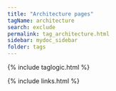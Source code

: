 ```yaml
---
title: "Architecture pages"
tagName: architecture
search: exclude
permalink: tag_architecture.html
sidebar: mydoc_sidebar
folder: tags
---
```

{% include taglogic.html %}

{% include links.html %}

